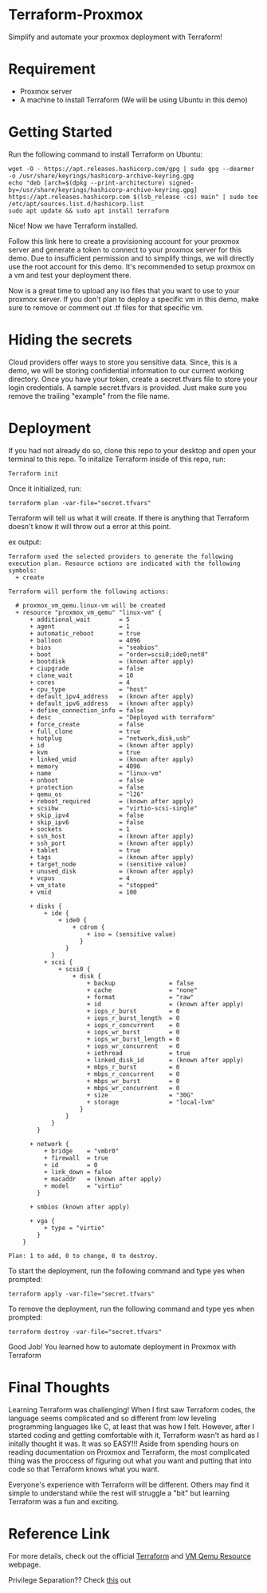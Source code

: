 # Terraform-Proxmox

Simplify and automate your proxmox deployment with Terraform! 

# Requirement

* Proxmox server
* A machine to install Terraform (We will be using Ubuntu in this demo)

# Getting Started


Run the following command to install Terraform on Ubuntu:

```
wget -O - https://apt.releases.hashicorp.com/gpg | sudo gpg --dearmor -o /usr/share/keyrings/hashicorp-archive-keyring.gpg
echo "deb [arch=$(dpkg --print-architecture) signed-by=/usr/share/keyrings/hashicorp-archive-keyring.gpg] https://apt.releases.hashicorp.com $(lsb_release -cs) main" | sudo tee /etc/apt/sources.list.d/hashicorp.list
sudo apt update && sudo apt install terraform
```

Nice! Now we have Terraform installed.

Follow this link here to create a provisioning account for your proxmox server and generate a token to connect to your proxmox server for this demo. Due to insufficient permission and to simplify things, we will directly use the root account for this demo. It's recommended to setup proxmox on a vm and test your deployment there.

Now is a great time to upload any iso files that you want to use to your proxmox server. If you don't plan to deploy a specific vm in this demo, make sure to remove or comment out .tf files for that specific vm.

# Hiding the secrets 
 
Cloud providers offer ways to store you sensitive data. Since, this is a demo, we will be storing confidential information to our current working directory.
Once you have your token, create a secret.tfvars file to store your login credentials. A sample secret.tfvars is provided. Just make sure you remove the trailing "example" from the file name. 

# Deployment

If you had not already do so, clone this repo to your desktop and open your terminal to this repo. To initalize Terraform inside of this repo, run:

```
Terraform init
```

Once it initialized, run:

```
terraform plan -var-file="secret.tfvars"
```

Terraform will tell us what it will create. If there is anything that Terraform doesn't know it will throw out a error at this point.

ex output:
```
Terraform used the selected providers to generate the following execution plan. Resource actions are indicated with the following symbols:
  + create

Terraform will perform the following actions:

  # proxmox_vm_qemu.linux-vm will be created
  + resource "proxmox_vm_qemu" "linux-vm" {
      + additional_wait        = 5
      + agent                  = 1
      + automatic_reboot       = true
      + balloon                = 4096
      + bios                   = "seabios"
      + boot                   = "order=scsi0;ide0;net0"
      + bootdisk               = (known after apply)
      + ciupgrade              = false
      + clone_wait             = 10
      + cores                  = 4
      + cpu_type               = "host"
      + default_ipv4_address   = (known after apply)
      + default_ipv6_address   = (known after apply)
      + define_connection_info = false
      + desc                   = "Deployed with terraform"
      + force_create           = false
      + full_clone             = true
      + hotplug                = "network,disk,usb"
      + id                     = (known after apply)
      + kvm                    = true
      + linked_vmid            = (known after apply)
      + memory                 = 4096
      + name                   = "linux-vm"
      + onboot                 = false
      + protection             = false
      + qemu_os                = "l26"
      + reboot_required        = (known after apply)
      + scsihw                 = "virtio-scsi-single"
      + skip_ipv4              = false
      + skip_ipv6              = false
      + sockets                = 1
      + ssh_host               = (known after apply)
      + ssh_port               = (known after apply)
      + tablet                 = true
      + tags                   = (known after apply)
      + target_node            = (sensitive value)
      + unused_disk            = (known after apply)
      + vcpus                  = 4
      + vm_state               = "stopped"
      + vmid                   = 100

      + disks {
          + ide {
              + ide0 {
                  + cdrom {
                      + iso = (sensitive value)
                    }
                }
            }
          + scsi {
              + scsi0 {
                  + disk {
                      + backup               = false
                      + cache                = "none"
                      + format               = "raw"
                      + id                   = (known after apply)
                      + iops_r_burst         = 0
                      + iops_r_burst_length  = 0
                      + iops_r_concurrent    = 0
                      + iops_wr_burst        = 0
                      + iops_wr_burst_length = 0
                      + iops_wr_concurrent   = 0
                      + iothread             = true
                      + linked_disk_id       = (known after apply)
                      + mbps_r_burst         = 0
                      + mbps_r_concurrent    = 0
                      + mbps_wr_burst        = 0
                      + mbps_wr_concurrent   = 0
                      + size                 = "30G"
                      + storage              = "local-lvm"
                    }
                }
            }
        }

      + network {
          + bridge    = "vmbr0"
          + firewall  = true
          + id        = 0
          + link_down = false
          + macaddr   = (known after apply)
          + model     = "virtio"
        }

      + smbios (known after apply)

      + vga {
          + type = "virtio"
        }
    }

Plan: 1 to add, 0 to change, 0 to destroy.
```

To start the deployment, run the following command and type yes when prompted:

```
terraform apply -var-file="secret.tfvars"
```

To remove the deployment, run the following command and type yes when prompted:
```
terraform destroy -var-file="secret.tfvars"
```
Good Job! You learned how to automate deployment in Proxmox with Terraform

# Final Thoughts

Learning Terraform was challenging! When I first saw Terraform codes, the language seems complicated and so different from low leveling programming languages like C, at least that was how I felt. However, after I started coding and getting comfortable with it, Terraform wasn't as hard as I initally thought it was. It was so EASY!!! Aside from spending hours on reading documentation on Proxmox and Terraform, the most complicated thing was the proccess of figuring out what you want and putting that into code so that Terraform knows what you want.  

Everyone's experience with Terraform will be different. Others may find it simple to understand while the rest will struggle a "bit" but learning Terraform was a fun and exciting.

# Reference Link

For more details, check out the official [Terraform](https://k3s.io/) and [VM Qemu Resource](https://registry.terraform.io/providers/Telmate/proxmox/latest/docs/resources/vm_qemu)  webpage.

Privilege Separation?? Check [this](https://github.com/Telmate/terraform-provider-proxmox/issues/784) out